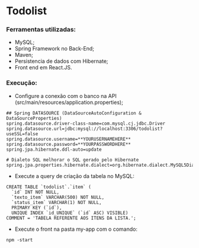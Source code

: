 # Todolist

### Ferramentas utilizadas:

- MySQL;
- Spring Framework no Back-End;
- Maven;
- Persistencia de dados com Hibernate;
- Front end em React.JS.

### Execução: 

- Configure a conexão com o banco na API (src/main/resources/application.properties);

```
## Spring DATASOURCE (DataSourceAutoConfiguration & DataSourceProperties)
spring.datasource.driver-class-name=com.mysql.cj.jdbc.Driver
spring.datasource.url=jdbc:mysql://localhost:3306/todolist?useSSL=false
spring.datasource.username=**YOURUSERNAMEHERE**
spring.datasource.password=**YOURPASSWORDHERE**
spring.jpa.hibernate.ddl-auto=update

# Dialeto SQL melhorar o SQL gerado pelo Hibernate
spring.jpa.properties.hibernate.dialect=org.hibernate.dialect.MySQL5Dialect
```

- Execute a query de criação da tabela no MySQL:

```
CREATE TABLE `todolist`.`item` (
  `id` INT NOT NULL,
  `texto_item` VARCHAR(500) NOT NULL,
  `status_item` VARCHAR(1) NOT NULL,
  PRIMARY KEY (`id`),
  UNIQUE INDEX `id_UNIQUE` (`id` ASC) VISIBLE)
COMMENT = 'TABELA REFERENTE AOS ITENS DA LISTA.';
```

- Execute o front na pasta my-app com o comando:

```
npm -start
```
